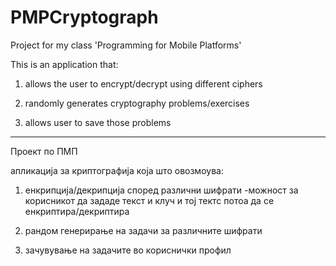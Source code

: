 # PMPCryptograph


Project for my class 'Programming for Mobile Platforms'

This is an application that:

1) allows the user to encrypt/decrypt using different ciphers

2) randomly generates cryptography problems/exercises

3) allows user to save those problems 

----------------------------


Проект по ПМП

 апликација за криптографија која што  овозмоува:

1) енкрипција/декрипција според различни шифрати -можност за корисникот  да зададе текст и клуч и тој тектс потоа да се енкриптира/декриптира 

2) рандом генерирање на задачи за различните шифрати

3) зачувување на задачите во кориснички профил
